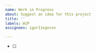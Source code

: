 ```yaml
---
name: Work in Progress
about: Suggest an idea for this project
title: ''
labels: WiP
assignees: igor11egorov

---
```


- [ ]
